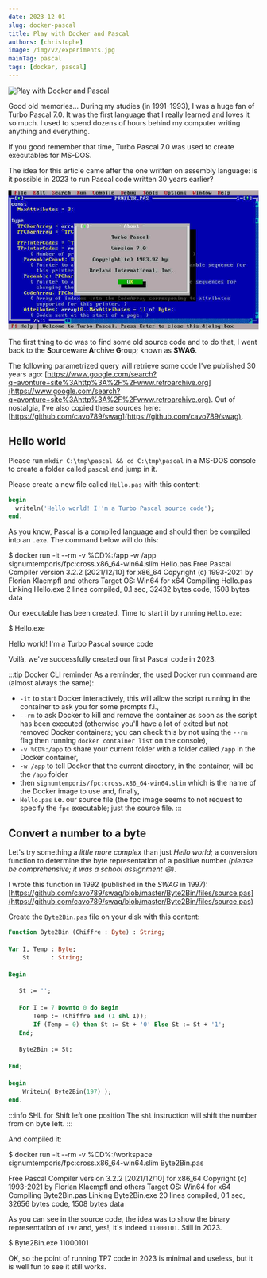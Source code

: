 ```yaml
---
date: 2023-12-01
slug: docker-pascal
title: Play with Docker and Pascal
authors: [christophe]
image: /img/v2/experiments.jpg
mainTag: pascal
tags: [docker, pascal]
---
```

<!-- cspell:ignore ource,rchive,roupn,chiffre,downto -->
![Play with Docker and Pascal](/img/v2/experiments.jpg)

Good old memories... During my studies (in 1991-1993), I was a huge fan of Turbo Pascal 7.0. It was the first language that I really learned and loves it so much. I used to spend dozens of hours behind my computer writing anything and everything.

If you good remember that time, Turbo Pascal 7.0 was used to create executables for MS-DOS.

The idea for this article came after the one written on <Link to="/blog/docker-assembly">assembly language</Link>: is it possible in 2023 to run Pascal code written 30 years earlier?

<!-- truncate -->

![Turbo Pascal](./images/turbo_pascal.jpg)

The first thing to do was to find some old source code and to do that, I went back to the **S**ource**w**are **A**rchive **G**roup; known as **SWAG**.

The following parametrized query will retrieve some code I've published 30 years ago: [https://www.google.com/search?q=avonture+site%3Ahttp%3A%2F%2Fwww.retroarchive.org](https://www.google.com/search?q=avonture+site%3Ahttp%3A%2F%2Fwww.retroarchive.org). Out of nostalgia, I've also copied these sources here:[https://github.com/cavo789/swag](https://github.com/cavo789/swag).

## Hello world

Please run `mkdir C:\tmp\pascal && cd C:\tmp\pascal` in a MS-DOS console to create a folder called `pascal` and jump in it.

Please create a new file called `Hello.pas` with this content:

<Snippet filename="Hello.pas">

```pascal
begin
  writeln('Hello world! I''m a Turbo Pascal source code');
end.
```

</Snippet>

As you know, Pascal is a compiled language and should then be compiled into an `.exe`. The command below will do this:

<Terminal title="Powershell">
$ docker run -it --rm -v %CD%:/app -w /app signumtemporis/fpc:cross.x86_64-win64.slim Hello.pas
Free Pascal Compiler version 3.2.2 [2021/12/10] for x86_64
Copyright (c) 1993-2021 by Florian Klaempfl and others
Target OS: Win64 for x64
Compiling Hello.pas
Linking Hello.exe
2 lines compiled, 0.1 sec, 32432 bytes code, 1508 bytes data
</Terminal>

Our executable has been created. Time to start it by running `Hello.exe`:

<Terminal title="Powershell">
$ Hello.exe

Hello world! I'm a Turbo Pascal source code
</Terminal>

Voilà, we've successfully created our first Pascal code in 2023.

:::tip Docker CLI reminder
As a reminder, the used Docker run command are (almost always the same):

* `-it` to start Docker interactively, this will allow the script running in the container to ask you for some prompts f.i.,
* `--rm` to ask Docker to kill and remove the container as soon as the script has been executed (otherwise you'll have a lot of exited but not removed Docker containers; you can check this by not using the `--rm` flag then running `docker container list` on the console),
* `-v %CD%:/app` to share your current folder with a folder called `/app` in the Docker container,
* `-w /app` to tell Docker that the current directory, in the container, will be the `/app` folder
* then `signumtemporis/fpc:cross.x86_64-win64.slim` which is the name of the Docker image to use and, finally,
* `Hello.pas` i.e. our source file (the fpc image seems to not request to specify the `fpc` executable; just the source file.
:::

## Convert a number to a byte

Let's try something a *little more complex* than just *Hello world*; a conversion function to determine the byte representation of a positive number *(please be comprehensive; it was a school assignment 😄)*.

I wrote this function in 1992 (published in the *SWAG* in 1997): [https://github.com/cavo789/swag/blob/master/Byte2Bin/files/source.pas](https://github.com/cavo789/swag/blob/master/Byte2Bin/files/source.pas)

Create the `Byte2Bin.pas` file on your disk with this content:

<Snippet filename="Byte2Bin.pas">

```pascal
Function Byte2Bin (Chiffre : Byte) : String;

Var I, Temp : Byte;
    St      : String;

Begin

   St := '';

   For I := 7 Downto 0 do Begin
       Temp := (Chiffre and (1 shl I));
       If (Temp = 0) then St := St + '0' Else St := St + '1';
   End;

   Byte2Bin := St;

End;

begin
    WriteLn( Byte2Bin(197) );
end.
```

</Snippet>

:::info SHL for Shift left one position
The `shl` instruction will shift the number from on byte left.
:::

And compiled it:

<Terminal title="Powershell">
$ docker run -it --rm -v %CD%:/workspace signumtemporis/fpc:cross.x86_64-win64.slim Byte2Bin.pas

Free Pascal Compiler version 3.2.2 [2021/12/10] for x86_64
Copyright (c) 1993-2021 by Florian Klaempfl and others
Target OS: Win64 for x64
Compiling Byte2Bin.pas
Linking Byte2Bin.exe
20 lines compiled, 0.1 sec, 32656 bytes code, 1508 bytes data
</Terminal>

As you can see in the source code, the idea was to show the binary representation of `197` and, yes!, it's indeed `11000101`. Still in 2023.

<Terminal title="Powershell">
$ Byte2Bin.exe
11000101
</Terminal>

OK, so the point of running TP7 code in 2023 is minimal and useless, but it is well fun to see it still works.
